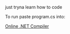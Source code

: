 just tryna learn how to code 

To run paste program.cs into:


<a href="https://dotnetfiddle.net">Online .NET Compiler</a>
